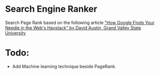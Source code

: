 # Search Engine Ranker

Search Page Rank based on the following article ["How Google Finds Your Needle in the Web's Haystack" by David Austin, Grand Valley State University](http://www.ams.org/publicoutreach/feature-column/fcarc-pagerank)

# Todo:

* Add Machine learning technique beside PageRank.

